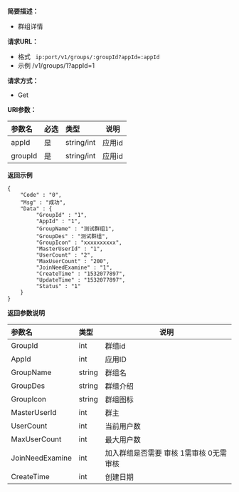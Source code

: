 
**简要描述：**

- 群组详情

**请求URL：**
- 格式 ` ip:port/v1/groups/:groupId?appId=:appId`
- 示例 /v1/groups/1?appId=1

**请求方式：**
- Get

**URI参数：**

|参数名|必选|类型|说明|
|:----    |:---|:----- |-----   |
|appId |是  |string/int |应用id   |
|groupId |是  |string/int |应用id   |


 **返回示例**

 ```
 {
     "Code" : "0",
     "Msg" : "成功",
     "Data" : {
          "GroupId" : "1",
          "AppId" : "1",
          "GroupName" : "测试群组1",
          "GroupDes" : "测试群组",
          "GroupIcon" : "xxxxxxxxxx",
          "MasterUserId" : "1",
          "UserCount" : "2",
          "MaxUserCount" : "200",
          "JoinNeedExamine" : "1",
          "CreateTime" : "1532077897",
          "UpdateTime" : "1532077897",
          "Status" : "1"
     }
 }

 ```



 **返回参数说明**

|参数名|类型|说明|
|:-----  |:-----|-----                           |
|GroupId |int   |群组id  |
|AppId |int   |应用ID  |
|GroupName |string   |群组名  |
|GroupDes |string   |群组介绍  |
|GroupIcon |string   |群组图标  |
|MasterUserId |int   |群主  |
|UserCount |int   |当前用户数  |
|MaxUserCount |int   |最大用户数  |
|JoinNeedExamine |int   |加入群组是否需要 审核  1需审核  0无需审核|
|CreateTime |int   |创建日期  |



